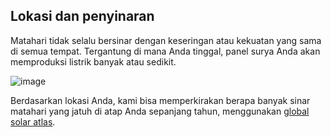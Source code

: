 ## Lokasi dan penyinaran

Matahari tidak selalu bersinar dengan keseringan atau kekuatan yang sama di semua tempat. 
Tergantung di mana Anda tinggal, panel surya Anda akan memproduksi listrik banyak atau sedikit.

![image](assets/documentation/images/irradiation.webp)

Berdasarkan lokasi Anda, kami bisa memperkirakan berapa banyak sinar matahari yang jatuh di atap
Anda sepanjang tahun, menggunakan [global solar atlas](https://globalsolaratlas.info/).

<style>
.Location img {
    width: 300px;
    border-style: solid;
    border-width: 2px;
    border-color: rgba(0, 0, 0, 0.75);
}

@media (max-width : 480px) {
    .Location img {
        width: 250px;
    }
}
</style>